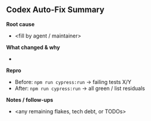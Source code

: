 ## Codex Auto-Fix Summary

**Root cause**
- <fill by agent / maintainer>

**What changed & why**
- <files and rationale>

**Repro**
- Before: `npm run cypress:run` -> failing tests X/Y
- After: `npm run cypress:run` -> all green / list residuals

**Notes / follow-ups**
- <any remaining flakes, tech debt, or TODOs>
